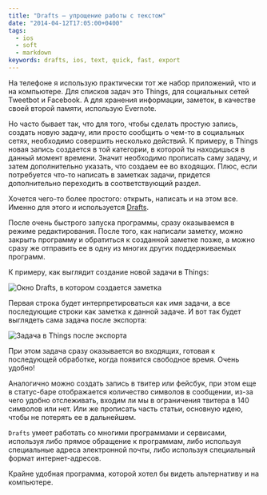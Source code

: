 ```yaml
---
title: "Drafts – упрощение работы с текстом"
date: "2014-04-12T17:05:00+0400"
tags:
  - ios
  - soft
  - markdown
keywords: drafts, ios, text, quick, fast, export
---
```

На телефоне я использую практически тот же набор приложений, что и на компьютере. Для списков задач это Things, для социальных сетей Tweetbot и Facebook. А для хранения информации, заметок, в качестве своей второй памяти, использую Evernote.

Но часто бывает так, что для того, чтобы сделать простую запись, создать новую задачу, или просто сообщить о чем-то в социальных сетях, необходимо совершить несколько действий. К примеру, в Things новая запись создается в той категории, в которой ты находишься в данный момент времени. Значит необходимо прописать саму задачу, и затем дополнительно указать, что создаем ее во входящих. Плюс, если потребуется что-то написать в заметках задачи, придется дополнительно переходить в соответствующий раздел.

Хочется чего-то более простого: открыть, написать и на этом все. Именно для этого и используется [Drafts][1].

После очень быстрого запуска программы, сразу оказываемся в режиме редактирования. После того, как написали заметку, можно закрыть программу и обратиться к созданной заметке позже, а можно сразу же отправить ее в одну из многих других поддерживаемых программ.

К примеру, как выглядит создание новой задачи в Things:

![Окно Drafts, в котором создается заметка][image-1]

Первая строка будет интерпретироваться как имя задачи, а все последующие строки как заметка к данной задаче. И вот так будет выглядеть сама задача после экспорта:

![Задача в Things после экспорта][image-2]

При этом задача сразу оказывается во входящих, готовая к последующей обработке, когда появится свободное время. Очень удобно!

Аналогично можно создать запись в твитер или фейсбук, при этом еще в статус-баре отображается количество символов в сообщении, из-за чего удобно отслеживать, входим ли мы в ограничения твитера в 140 символов или нет. Или же прописать часть статьи, основную идею, чтобы не потерять ее в дальнейшем.

`Drafts` умеет работать со многими программами и сервисами, используя либо прямое обращение к  программам, либо используя специальные адреса электронной почты, либо используя специальный формат интернет-адресов. 

Крайне удобная программа, которой хотел бы видеть альтернативу и на компьютере.

[1]:	http://agiletortoise.com/drafts/ "Drafts"

[image-1]:	https://static.juev.org/2014/04/drafts_main.png "Drafts"
[image-2]:	https://static.juev.org/2014/04/things_notes.png "Things"
